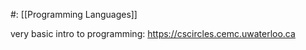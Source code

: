 #: [[Programming Languages]] 

very basic intro to programming: https://cscircles.cemc.uwaterloo.ca 

